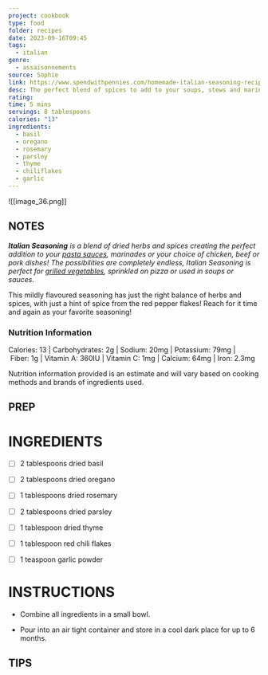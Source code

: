 ```yaml
---
project: cookbook
type: food
folder: recipes
date: 2023-09-16T09:45
tags:
  - italian
genre:
  - assaisonnements
source: Sophie
link: https://www.spendwithpennies.com/homemade-italian-seasoning-recipe/
desc: The perfect blend of spices to add to your soups, stews and marinades.
rating: 
time: 5 mins
servings: 8 tablespoons
calories: "13"
ingredients:
  - basil
  - oregano
  - rosemary
  - parsley
  - thyme
  - chiliflakes
  - garlic
---
```


![[image_36.png]]

## NOTES

_**Italian Seasoning** is a blend of dried herbs and spices creating the perfect addition to your [pasta sauces](https://www.spendwithpennies.com/best-homemade-pasta-sauce/), marinades or your choice of chicken, beef or pork dishes! The possibilities are completely endless, Italian Seasoning is perfect for [grilled vegetables](https://www.spendwithpennies.com/grilled-herb-marinated-veggie-skewers/), sprinkled on pizza or used in soups or sauces._

This mildly flavoured seasoning has just the right balance of herbs and spices, with just a hint of spice from the red pepper flakes! Reach for it time and again as your favorite seasoning!

### Nutrition Information

Calories: 13 | Carbohydrates: 2g | Sodium: 20mg | Potassium: 79mg | Fiber: 1g | Vitamin A: 360IU | Vitamin C: 1mg | Calcium: 64mg | Iron: 2.3mg

Nutrition information provided is an estimate and will vary based on cooking methods and brands of ingredients used.


## PREP


# INGREDIENTS

 - [ ] 2 tablespoons dried basil 
 - [ ] 2 tablespoons dried oregano
 - [ ] 1 tablespoons dried rosemary
 - [ ] 2 tablespoons dried parsley
 - [ ] 1 tablespoon dried thyme
 - [ ] 1 tablespoon red chili flakes
 - [ ] 1 teaspoon garlic powder



# INSTRUCTIONS

- Combine all ingredients in a small bowl.
    
- Pour into an air tight container and store in a cool dark place for up to 6 months.

## TIPS



